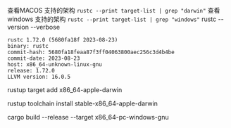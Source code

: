 查看MACOS 支持的架构  ` rustc --print target-list | grep "darwin" `
查看 windows 支持的架构  `rustc --print target-list | grep "windows"`
rustc --version --verbose
```
rustc 1.72.0 (5680fa18f 2023-08-23)
binary: rustc
commit-hash: 5680fa18feaa87f3ff04063800aec256c3d4b4be
commit-date: 2023-08-23
host: x86_64-unknown-linux-gnu
release: 1.72.0
LLVM version: 16.0.5
```

rustup target add x86_64-apple-darwin

rustup toolchain install stable-x86_64-apple-darwin

cargo build --release --target x86_64-pc-windows-gnu